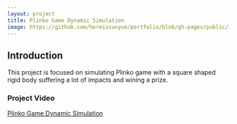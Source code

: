 ```yaml
---
layout: project
title: Plinko Game Dynamic Simulation
image: https://github.com/hereissunyue/portfolio/blob/gh-pages/public/images/26.GIF?raw=true
---
```


## Introduction
This project is focused on simulating Plinko game with a square shaped rigid body suffering a lot of impacts and wining a prize.

### Project Video
<a href="https://www.youtube.com/watch?v=e856OemsO2g&feature=share">Plinko Game Dynamic Simulation</a>
